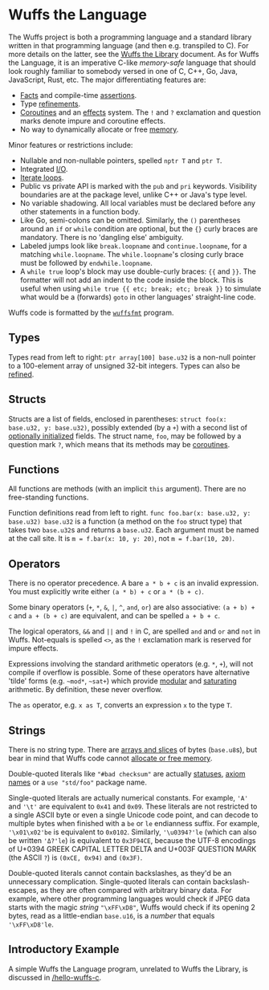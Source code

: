 # Wuffs the Language

The Wuffs project is both a programming language and a standard library written
in that programming language (and then e.g. transpiled to C). For more details
on the latter, see the [Wuffs the Library](/doc/wuffs-the-library.md) document.
As for Wuffs the Language, it is an imperative C-like *memory-safe* language
that should look roughly familiar to somebody versed in one of C, C++, Go,
Java, JavaScript, Rust, etc. The major differentiating features are:

- [Facts](/doc/note/facts.md) and compile-time
  [assertions](/doc/note/assertions.md).
- Type [refinements](/doc/glossary.md#refinement-type).
- [Coroutines](/doc/note/coroutines.md) and an [effects](/doc/note/effects.md)
  system. The `!` and `?` exclamation and question marks denote impure and
  coroutine effects.
- No way to dynamically allocate or free [memory](/doc/note/memory-safety.md).

Minor features or restrictions include:

- Nullable and non-nullable pointers, spelled `nptr T` and `ptr T`.
- Integrated [I/O](/doc/note/io-input-output.md).
- [Iterate loops](/doc/note/iterate-loops.md).
- Public vs private API is marked with the `pub` and `pri` keywords. Visibility
  boundaries are at the package level, unlike C++ or Java's type level.
- No variable shadowing. All local variables must be declared before any other
  statements in a function body.
- Like Go, semi-colons can be omitted. Similarly, the `()` parentheses around
  an `if` or `while` condition are optional, but the `{}` curly braces are
  mandatory. There is no 'dangling else' ambiguity.
- Labeled jumps look like `break.loopname` and `continue.loopname`, for a
  matching `while.loopname`. The `while.loopname`'s closing curly brace must be
  followed by `endwhile.loopname`.
- A `while true` loop's block may use double-curly braces: `{{` and `}}`. The
  formatter will not add an indent to the code inside the block. This is useful
  when using `while true {{ etc; break; etc; break }}` to simulate what would
  be a (forwards) `goto` in other languages' straight-line code.

Wuffs code is formatted by the
[`wuffsfmt`](https://godoc.org/github.com/google/wuffs/cmd/wuffsfmt) program.


## Types

Types read from left to right: `ptr array[100] base.u32` is a non-null pointer
to a 100-element array of unsigned 32-bit integers. Types can also be
[refined](/doc/glossary.md#refinement-type).


## Structs

Structs are a list of fields, enclosed in parentheses: `struct foo(x: base.u32,
y: base.u32)`, possibly extended (by a `+`) with a second list of [optionally
initialized](/doc/note/initialization.md#partial-zero-initialization) fields.
The struct name, `foo`, may be followed by a question mark `?`, which means
that its methods may be [coroutines](/doc/note/coroutines.md).


## Functions

All functions are methods (with an implicit `this` argument). There are no
free-standing functions.

Function definitions read from left to right. `func foo.bar(x: base.u32, y:
base.u32) base.u32` is a function (a method on the `foo` struct type) that
takes two `base.u32`s and returns a `base.u32`. Each argument must be named at
the call site. It is `m = f.bar(x: 10, y: 20)`, not `m = f.bar(10, 20)`.


## Operators

There is no operator precedence. A bare `a * b + c` is an invalid expression.
You must explicitly write either `(a * b) + c` or `a * (b + c)`.

Some binary operators (`+`, `*`, `&`, `|`, `^`, `and`, `or`) are also
associative: `(a + b) + c` and `a + (b + c)` are equivalent, and can be spelled
`a + b + c`.

The logical operators, `&&` and `||` and `!` in C, are spelled `and` and `or`
and `not` in Wuffs. Not-equals is spelled `<>`, as the `!` exclamation mark is
reserved for impure effects.

Expressions involving the standard arithmetic operators (e.g. `*`, `+`), will
not compile if overflow is possible. Some of these operators have alternative
'tilde' forms (e.g. `~mod*`, `~sat+`) which provide
[modular](/doc/glossary.md#modular-arithmetic) and
[saturating](/doc/glossary.md#saturating-arithmetic) arithmetic. By definition,
these never overflow.

The `as` operator, e.g. `x as T`, converts an expression `x` to the type `T`.


## Strings

There is no string type. There are [arrays and
slices](/doc/note/slices-arrays-and-tables.md) of bytes (`base.u8`s), but bear
in mind that Wuffs code cannot [allocate or free
memory](/doc/note/memory-safety.md).

Double-quoted literals like `"#bad checksum"` are actually
[statuses](/doc/note/statuses.md), [axiom names](/doc/note/assertions.md) or a
`use "std/foo"` package name.

Single-quoted literals are actually numerical constants. For example, `'A'` and
`'\t'` are equivalent to `0x41` and `0x09`. These literals are not restricted
to a single ASCII byte or even a single Unicode code point, and can decode to
multiple bytes when finished with a `be` or `le` endianness suffix. For
example, `'\x01\x02'be` is equivalent to `0x0102`. Similarly, `'\u0394?'le`
(which can also be written `'Δ?'le`) is equivalent to `0x3F94CE`, because the
UTF-8 encodings of U+0394 GREEK CAPITAL LETTER DELTA and U+003F QUESTION MARK
(the ASCII `?`) is `(0xCE, 0x94)` and `(0x3F)`.

Double-quoted literals cannot contain backslashes, as they'd be an unnecessary
complication. Single-quoted literals can contain backslash-escapes, as they are
often compared with arbitrary binary data. For example, where other programming
languages would check if JPEG data starts with the magic _string_ `"\xFF\xD8"`,
Wuffs would check if its opening 2 bytes, read as a little-endian `base.u16`,
is a _number_ that equals `'\xFF\xD8'le`.


## Introductory Example

A simple Wuffs the Language program, unrelated to Wuffs the Library, is
discussed in [/hello-wuffs-c](/hello-wuffs-c).
